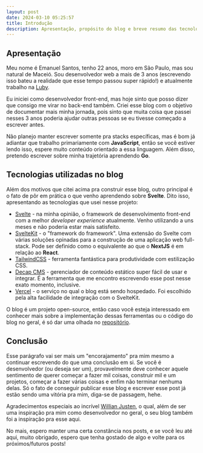 ```yaml
---
layout: post
date: 2024-03-10 05:25:57
title: Introdução
description: Apresentação, propósito do blog e breve resumo das tecnologias usadas.
---
```

## Apresentação

Meu nome é Emanuel Santos, tenho 22 anos, moro em São Paulo, mas sou natural de Maceió. Sou desenvolvedor web a mais de 3 anos (escrevendo isso bateu a realidade que esse tempo passou super rápido!) e atualmente trabalho na [Luby](https://luby.com.br).

Eu iniciei como desenvolvedor front-end, mas hoje sinto que posso dizer que consigo me virar no back-end também. Criei esse blog com o objetivo de documentar mais minha jornada, pois sinto que muita coisa que passei nesses 3 anos poderia ajudar outras pessoas se eu tivesse começado a escrever antes.

Não planejo manter escrever somente pra stacks específicas, mas é bom já adiantar que trabalho primariamente com **JavaScript**, então se você estiver lendo isso, espere muito conteúdo orientado a essa linguagem. Além disso, pretendo escrever sobre minha trajetória aprendendo **Go**.

## Tecnologias utilizadas no blog

Além dos motivos que citei acima pra construir esse blog, outro principal é o fato de pôr em prática o que venho aprendendo sobre **Svelte**. Dito isso, apresentando as tecnologias que usei nesse projeto:

- [Svelte](https://svelte.dev/) - na minha opinião, o framework de desenvolvimento front-end com a melhor *developer experience* atualmente. Venho utilizando a uns meses e não poderia estar mais satisfeito.
- [SvelteKit](https://kit.svelte.dev/) - o "framework do framework". Uma extensão do Svelte com várias soluções opinadas para a construção de uma aplicação web full-stack. Pode ser definido como o equivalente ao que o **NextJS** é em relação ao **React**.
- [TailwindCSS](https://tailwindcss.com/) - ferramenta fantástica para produtividade com estilização CSS.
- [Decap CMS](https://decapcms.org/) - gerenciador de conteúdo estático super fácil de usar e integrar. É a ferramenta que me encontro escrevendo esse post nesse exato momento, inclusive.
- [Vercel](https://vercel.com/) - o serviço no qual o blog está sendo hospedado. Foi escolhido pela alta facilidade de integração com o SvelteKit.

O blog é um projeto open-source, então caso você esteja interessado em conhecer mais sobre a implementação dessas ferramentas ou o código do blog no geral, é só dar uma olhada no [repositório](https://github.com/emanusantos/blog).

## Conclusão

Esse parágrafo vai ser mais um "encorajamento" pra mim mesmo a continuar escrevendo do que uma conclusão em si. Se você é desenvolvedor (ou deseja ser um), provavelmente deve conhecer aquele sentimento de querer começar a fazer mil coisas, construir mil e um projetos, começar a fazer várias coisas e enfim não terminar nenhuma delas. Só o fato de conseguir publicar esse blog e escrever esse post já estão sendo uma vitória pra mim, diga-se de passagem, hehe.

Agradecimentos especiais ao incrível [Willian Justen](https://willianjusten.com.br/), o qual, além de ser uma inspiração pra mim como desenvolvedor no geral, o seu blog também foi a inspiração pra esse aqui.

No mais, espero manter uma certa constância nos posts, e se você leu até aqui, muito obrigado, espero que tenha gostado de algo e volte para os próximos/futuros posts!
